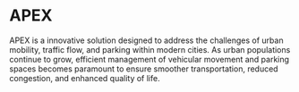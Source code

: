 # APEX
APEX is a innovative solution designed to address the challenges of urban mobility, traffic flow, and parking within modern cities. As urban populations continue to grow, efficient management of vehicular movement and parking spaces becomes paramount to ensure smoother transportation, reduced congestion, and enhanced quality of life.

